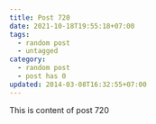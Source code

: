 ```yaml
---
title: Post 720
date: 2021-10-18T19:55:18+07:00
tags:
  - random post
  - untagged
category:
  - random post
  - post has 0
updated: 2014-03-08T16:32:55+07:00
---
```

This is content of post 720